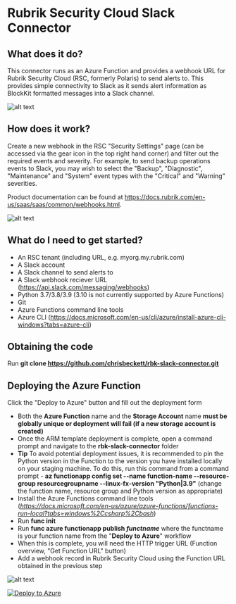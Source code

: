 # Rubrik Security Cloud Slack Connector

## What does it do?

This connector runs as an Azure Function and provides a webhook URL for Rubrik Security Cloud (RSC, formerly Polaris) to send alerts to. This provides simple connectivity to Slack as it sends alert information as BlockKit formatted messages into a Slack channel.

![alt text](https://github.com/chrisbeckett/rbk-slack-webhook/blob/main/slack-event.png "Slack screenshot")

## How does it work?

Create a new webhook in the RSC "Security Settings" page (can be accessed via the gear icon in the top right hand corner) and filter out the required events and severity. For example, to send backup operations events to Slack, you may wish to select the "Backup", "Diagnostic", "Maintenance" and "System" event types with the "Critical" and "Warning" severities.

Product documentation can be found at https://docs.rubrik.com/en-us/saas/saas/common/webhooks.html.

![alt text](https://github.com/chrisbeckett/rbk-slack-webhook/blob/main/slack-connector-architecture.png "Architecture overview")

## What do I need to get started?

- An RSC tenant (including URL, e.g. myorg.my.rubrik.com)
- A Slack account
- A Slack channel to send alerts to
- A Slack webhook reciever URL (https://api.slack.com/messaging/webhooks)
- Python 3.7/3.8/3.9 (3.10 is not currently supported by Azure Functions)
- Git
- Azure Functions command line tools
- Azure CLI (https://docs.microsoft.com/en-us/cli/azure/install-azure-cli-windows?tabs=azure-cli)

## Obtaining the code

Run **git clone https://github.com/chrisbeckett/rbk-slack-connector.git**

## Deploying the Azure Function

Click the "Deploy to Azure" button and fill out the deployment form

- Both the **Azure Function** name and the **Storage Account** name **must be globally unique or deployment will fail (if a new storage account is created)**
- Once the ARM template deployment is complete, open a command prompt and navigate to the **rbk-slack-connector** folder
- **Tip** To avoid potential deployment issues, it is recommended to pin the Python version in the Function to the version you have installed locally on your staging machine. To do this, run this command from a command prompt - **az functionapp config set --name function-name --resource-group resourcegroupname --linux-fx-version "Python|3.9"** (change the function name, resource group and Python version as appropriate)
- Install the Azure Functions command line tools (*https://docs.microsoft.com/en-us/azure/azure-functions/functions-run-local?tabs=windows%2Ccsharp%2Cbash*)
- Run **func init**
- Run **func azure functionapp publish _functname_** where the functname is your function name from the "**Deploy to Azure**" workflow
- When this is complete, you will need the HTTP trigger URL (Function overview, "Get Function URL" button)
- Add a webhook record in Rubrik Security Cloud using the Function URL obtained in the previous step

![alt text](https://github.com/chrisbeckett/rbk-slack-webhook/blob/main/slack-webhook-config.png "Slack Webhook Config")

[![Deploy to Azure](https://aka.ms/deploytoazurebutton)](https://portal.azure.com/#create/Microsoft.Template/uri/https%3A%2F%2Fraw.githubusercontent.com%2Fchrisbeckett%2Frbk-slack-webhook%2Fmain%2Fdeployment-template.json)
